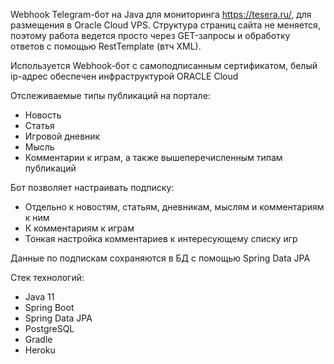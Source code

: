Webhook Telegram-бот на Java для мониторинга https://tesera.ru/, для размещения в Oracle Cloud VPS. Структура страниц
сайта не меняется, поэтому работа ведется просто через GET-запросы и обработку ответов с помощью RestTemplate (втч XML).

Используется Webhook-бот с самоподписанным сертификатом, белый ip-адрес обеспечен инфраструктурой ORACLE Cloud

Отслеживаемые типы публикаций на портале:
- Новость 
- Статья
- Игровой дневник
- Мысль
- Комментарии к играм, а также вышеперечисленным типам публикаций

Бот позволяет настраивать подписку:
- Отдельно к новостям, статьям, дневникам, мыслям и комментариям к ним 
- К комментариям к играм 
- Тонкая настройка комментариев к интересующему списку игр

Данные по подпискам сохраняются в БД с помощью Spring Data JPA

Стек технологий:
- Java 11
- Spring Boot
- Spring Data JPA
- PostgreSQL
- Gradle
- Heroku
